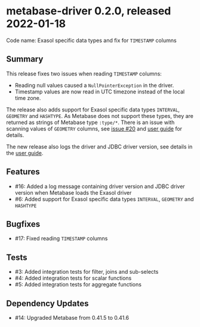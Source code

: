 # metabase-driver 0.2.0, released 2022-01-18

Code name: Exasol specific data types and fix for `TIMESTAMP` columns

## Summary

This release fixes two issues when reading `TIMESTAMP` columns:

* Reading null values caused a `NullPointerException` in the driver.
* Timestamp values are now read in UTC timezone instead of the local time zone.

The release also adds support for Exasol specific data types `INTERVAL`, `GEOMETRY` and `HASHTYPE`. As Metabase does not support these types, they are returned as strings of Metabase type `:type/*`. There is an issue with scanning values of `GEOMETRY` columns, see [issue #20](https://github.com/exasol/metabase-driver/issues/20) and [user guide](../user_guide/user_guide.md#scanning-field-values-logs-an-exception-for-geometry-columns) for details.

The new release also logs the driver and JDBC driver version, see details in the [user guide](../user_guide/user_guide.md#getting-the-driver-version).

## Features

* #16: Added a log message containing driver version and JDBC driver version when Metabase loads the Exasol driver
* #6: Added support for Exasol specific data types `INTERVAL`, `GEOMETRY` and `HASHTYPE`

## Bugfixes

* #17: Fixed reading `TIMESTAMP` columns

## Tests

* #3: Added integration tests for filter, joins and sub-selects
* #4: Added integration tests for scalar functions
* #5: Added integration tests for aggregate functions

## Dependency Updates

* #14: Upgraded Metabase from 0.41.5 to 0.41.6
